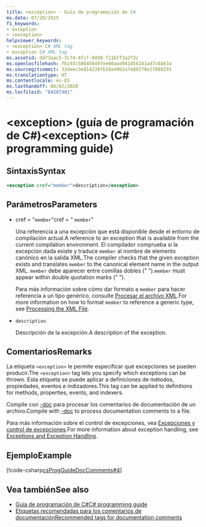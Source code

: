 ```yaml
---
title: <exception> - Guía de programación de C#
ms.date: 07/20/2015
f1_keywords:
- exception
- <exception>
helpviewer_keywords:
- <exception> C# XML tag
- exception C# XML tag
ms.assetid: dd73aac5-3c74-4fcf-9498-f11bff3a2f3c
ms.openlocfilehash: fb193c586456497ee60aad941d56241ad7c6b63a
ms.sourcegitcommit: 33deec3e814238fb18a49b2a7e89278e27888291
ms.translationtype: HT
ms.contentlocale: es-ES
ms.lasthandoff: 06/02/2020
ms.locfileid: "84287401"
---
```

# <a name="exception-c-programming-guide"></a><span data-ttu-id="8ca94-102">\<exception> (guía de programación de C#)</span><span class="sxs-lookup"><span data-stu-id="8ca94-102">\<exception> (C# programming guide)</span></span>

## <a name="syntax"></a><span data-ttu-id="8ca94-103">Sintaxis</span><span class="sxs-lookup"><span data-stu-id="8ca94-103">Syntax</span></span>

```xml
<exception cref="member">description</exception>
```

## <a name="parameters"></a><span data-ttu-id="8ca94-104">Parámetros</span><span class="sxs-lookup"><span data-stu-id="8ca94-104">Parameters</span></span>

- <span data-ttu-id="8ca94-105">cref = "`member`"</span><span class="sxs-lookup"><span data-stu-id="8ca94-105">cref = " `member`"</span></span>

  <span data-ttu-id="8ca94-106">Una referencia a una excepción que está disponible desde el entorno de compilación actual.</span><span class="sxs-lookup"><span data-stu-id="8ca94-106">A reference to an exception that is available from the current compilation environment.</span></span> <span data-ttu-id="8ca94-107">El compilador comprueba si la excepción dada existe y traduce `member` al nombre de elemento canónico en la salida XML.</span><span class="sxs-lookup"><span data-stu-id="8ca94-107">The compiler checks that the given exception exists and translates `member` to the canonical element name in the output XML.</span></span> <span data-ttu-id="8ca94-108">`member` debe aparecer entre comillas dobles (" ").</span><span class="sxs-lookup"><span data-stu-id="8ca94-108">`member` must appear within double quotation marks (" ").</span></span>

  <span data-ttu-id="8ca94-109">Para más información sobre cómo dar formato a `member` para hacer referencia a un tipo genérico, consulte [Procesar el archivo XML](processing-the-xml-file.md).</span><span class="sxs-lookup"><span data-stu-id="8ca94-109">For more information on how to format `member` to reference a generic type, see [Processing the XML File](processing-the-xml-file.md).</span></span>

- `description`

  <span data-ttu-id="8ca94-110">Descripción de la excepción.</span><span class="sxs-lookup"><span data-stu-id="8ca94-110">A description of the exception.</span></span>

## <a name="remarks"></a><span data-ttu-id="8ca94-111">Comentarios</span><span class="sxs-lookup"><span data-stu-id="8ca94-111">Remarks</span></span>

<span data-ttu-id="8ca94-112">La etiqueta `<exception>` le permite especificar qué excepciones se pueden producir.</span><span class="sxs-lookup"><span data-stu-id="8ca94-112">The `<exception>` tag lets you specify which exceptions can be thrown.</span></span> <span data-ttu-id="8ca94-113">Esta etiqueta se puede aplicar a definiciones de métodos, propiedades, eventos e indizadores.</span><span class="sxs-lookup"><span data-stu-id="8ca94-113">This tag can be applied to definitions for methods, properties, events, and indexers.</span></span>

<span data-ttu-id="8ca94-114">Compile con [-doc](../../language-reference/compiler-options/doc-compiler-option.md) para procesar los comentarios de documentación de un archivo.</span><span class="sxs-lookup"><span data-stu-id="8ca94-114">Compile with [-doc](../../language-reference/compiler-options/doc-compiler-option.md) to process documentation comments to a file.</span></span>

<span data-ttu-id="8ca94-115">Para más información sobre el control de excepciones, vea [Excepciones y control de excepciones](../exceptions/index.md).</span><span class="sxs-lookup"><span data-stu-id="8ca94-115">For more information about exception handling, see [Exceptions and Exception Handling](../exceptions/index.md).</span></span>

## <a name="example"></a><span data-ttu-id="8ca94-116">Ejemplo</span><span class="sxs-lookup"><span data-stu-id="8ca94-116">Example</span></span>

[!code-csharp[csProgGuideDocComments#4](~/samples/snippets/csharp/VS_Snippets_VBCSharp/csProgGuideDocComments/CS/DocComments.cs#4)]

## <a name="see-also"></a><span data-ttu-id="8ca94-117">Vea también</span><span class="sxs-lookup"><span data-stu-id="8ca94-117">See also</span></span>

- [<span data-ttu-id="8ca94-118">Guía de programación de C#</span><span class="sxs-lookup"><span data-stu-id="8ca94-118">C# programming guide</span></span>](../index.md)
- [<span data-ttu-id="8ca94-119">Etiquetas recomendadas para los comentarios de documentación</span><span class="sxs-lookup"><span data-stu-id="8ca94-119">Recommended tags for documentation comments</span></span>](recommended-tags-for-documentation-comments.md)
